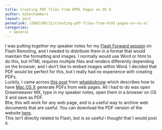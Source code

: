 ```yaml
---
title: Creating PDF files from HTML Pages on OS X
author: mikechambers
layout: post
permalink: /2002/06/12/creating-pdf-files-from-html-pages-on-os-x/
categories:
  - General
---
```



I was putting together my speaker notes for my [Flash Forward session][1] on Flash Remoting, and I needed to distribute them in a format that would maintain the formatting and images. I normally would use Word or html to do this, but HTML requires multiple files and renders differently depending on the browser, and I don&#8217;t like to embed images within Word. I decided that PDF would be perfect for this, but I really had no experience with creating PDFs.  
Luckily, I came across [this post][2] from [whatdoiknow][3] which describes how to have [Mac OS X][4] generate PDFs from web pages. All i had to do was open Dreamweaver MX, type in my speaker notes, open them in a browser on OS X and save as PDF.  
Btw, this will work for any web page, and is a useful way to archive web documents that are useful. You can download the PDF version of the website [here][5].  
This isn&#8217;t directly related to Flash, but is so useful i thought that I would post it.

 [1]: http://www.flashforward2002.com/html/HTML/session_des.html
 [2]: http://www.whatdoiknow.org/archives/cat_apple.shtml#000337
 [3]: http://www.whatdoiknow.org
 [4]: http://www.apple.com/macosx/
 [5]: /mesh/files/meshonmx.pdf